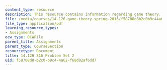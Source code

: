 ```yaml
---
content_type: resource
description: This resource contains information regarding game theory.
file: /media/courses/14-126-game-theory-spring-2016/f58708d8b2c0b9c44a62f68d02af6dd7_MIT14_126S16_ProblemSet_2.pdf
file_type: application/pdf
learning_resource_types:
- Assignments
ocw_type: OCWFile
parent_title: Assignments
parent_type: CourseSection
resourcetype: Document
title: 14.126 S16 Problem Set 2
uid: f58708d8-b2c0-b9c4-4a62-f68d02af6dd7
---
```

